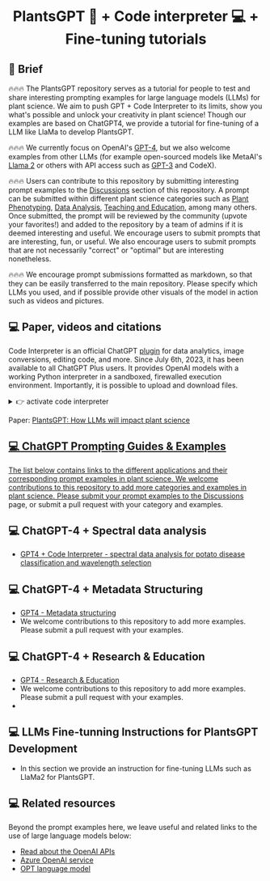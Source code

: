 
<h1 align="center">PlantsGPT 💬 + Code interpreter 💻 + Fine-tuning tutorials</h1>

## 👋 Brief

🔥🔥🔥 The PlantsGPT repository serves as a tutorial for people to test and share interesting prompting examples for large language models (LLMs) for plant science. We aim to push GPT + Code Interpreter to its limits, show you what's possible and unlock your creativity in plant science! Though our examples are based on ChatGPT4, we provide a tutorial for fine-tuning of a LLM like LlaMa to develop PlantsGPT.

🔥🔥🔥 We currently focus on OpenAI's [GPT-4](https://openai.com/gpt-4), but we also welcome examples from other LLMs (for example open-sourced models like MetaAI's [Llama 2](https://ai.meta.com/llama/) or others with API access such as [GPT-3](https://openai.com/api/) and CodeX).

🔥🔥🔥 Users can contribute to this repository by submitting interesting prompt examples to the [Discussions](https://github.com/microsoft/PromptCraft-Robotics/discussions) section of this repository. A prompt can be submitted within different plant science categories such as [Plant Phenotyping](https://github.com/microsoft/PromptCraft-Robotics/discussions/categories/llm-manipulation), [Data Analysis](https://github.com/microsoft/PromptCraft-Robotics/discussions/categories/llm-home-robots), [Teaching and Education](https://github.com/microsoft/PromptCraft-Robotics/discussions/categories/llm-physical-reasoning), among many others.
Once submitted, the prompt will be reviewed by the community (upvote your favorites!) and added to the repository by a team of admins if it is deemed interesting and useful.
We encourage users to submit prompts that are interesting, fun, or useful. We also encourage users to submit prompts that are not necessarily "correct" or "optimal" but are interesting nonetheless.

🔥🔥🔥 We encourage prompt submissions formatted as markdown, so that they can be easily transferred to the main repository. Please specify which LLMs you used, and if possible provide other visuals of the model in action such as videos and pictures.



## 💻 Paper, videos and citations
Code Interpreter is an official ChatGPT [plugin](https://openai.com/blog/chatgpt-plugins) for data analytics, image conversions, editing code, and more. Since July 6th, 2023, it has been available to all ChatGPT Plus users. It provides OpenAI models with a working Python interpreter in a sandboxed, firewalled execution environment. Importantly, it is possible to upload and download files.

<details close>
<summary>👉 activate code interpreter</summary>

1. Navigate to ChatGPT settings.

2. Activate Code Interpreter in the "Beta features" tab.

    <img width="600" src="https://github.com/SkalskiP/awesome-chatgpt-code-interpreter-experiments/assets/26109316/18fadd19-90d0-4e05-9882-6cfac8990f68">
    
    <br>
    <br>

3. Select GPT-4 + Code Interpreter environment.

    <img width="600" src="https://github.com/SkalskiP/awesome-chatgpt-code-interpreter-experiments/assets/26109316/33e5831a-0098-4252-80ec-80d992a254aa">

</details>


Paper: <a href="https://www.archive_link" target="_blank">PlantsGPT: How LLMs will impact plant science



<!--  

If you use this repository in your research, please cite the following paper:

```
@Opinion{junfeng2023plantsgpt,
author = {Junfeng Gao, Farid Nakhle, XianJun Yang, Antoine L. Harfouche, Erik Alexandersson},
title = {PlantsGPT: How LLMs will impact plant science},
institution = {University of Lincoln, UK},
year = {2023},
month = {February},
url = {https://archive.link},
number = {lincoln-2023-8},
}
```
-->
## 💻 ChatGPT Prompting Guides & Examples

The list below contains links to the different applications and their corresponding prompt examples in plant science. We welcome contributions to this repository to add more categories and examples in plant science. Please submit your prompt examples to the [Discussions](https://github.com/JunfengGaolab/PlantsGPT/discussions) page, or submit a pull request with your category and examples.

## 💻 ChatGPT-4 + Spectral data analysis
* [GPT4 + Code Interpreter - spectral data analysis for potato disease classification and wavelength selection](examples/spectral_data_analysis/potato_disease_classification.md)


## 💻 ChatGPT-4 + Metadata Structuring 


* [GPT4 - Metadata structuring](examples//metadata/metadata_structuring.md)
* We welcome contributions to this repository to add more examples. Please submit a pull request with your examples.

## 💻 ChatGPT-4 + Research & Education 

* [GPT4 - Research & Education](examples//metadata/research_education.md)
* We welcome contributions to this repository to add more examples. Please submit a pull request with your examples.
* 
## 💻 LLMs Fine-tunning Instructions for PlantsGPT Development 

* In this section we provide an instruction for fine-tuning LLMs such as LlaMa2 for PlantsGPT.  






## 💻 Related resources

Beyond the prompt examples here, we leave useful and related links to the use of large language models below:

* [Read about the OpenAI APIs](https://openai.com/api/)
* [Azure OpenAI service](https://azure.microsoft.com/en-us/products/cognitive-services/openai-service)
* [OPT language model](https://huggingface.co/docs/transformers/model_doc/opt)

